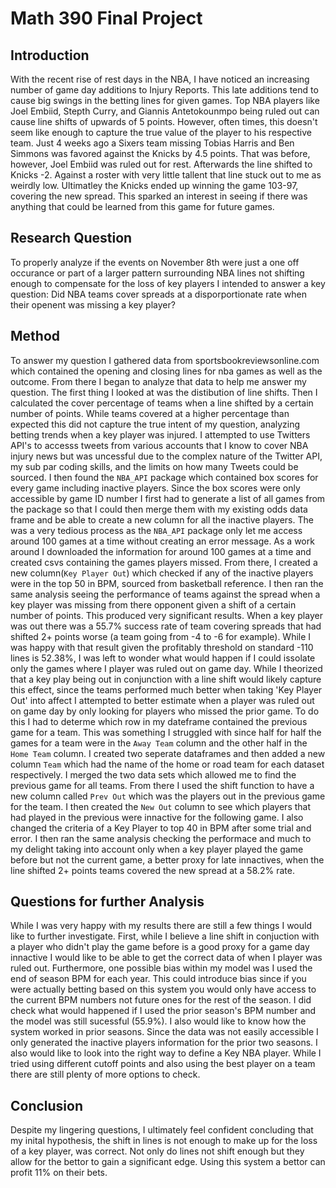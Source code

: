 # Math 390 Final Project

## Introduction
With the recent rise of rest days in the NBA, I have noticed an increasing number of game day additions to Injury Reports. This late additions tend to cause big swings in the betting lines for given games. Top NBA players like Joel Embiid, Stepth Curry, and Giannis Antetokounmpo being ruled out can cause line shifts of upwards of 5 points. However, often times, this doesn't seem like enough to capture the true value of the player to his respective team. Just 4 weeks ago a Sixers team missing Tobias Harris and Ben Simmons was favored against the Knicks by 4.5 points. That was before, however, Joel Embiid was ruled out for rest. Afterwards the line shifted to Knicks -2. Against a roster with very little tallent that line stuck out to me as weirdly low. Ultimatley the Knicks ended up winning the game 103-97, covering the new spread. This sparked an interest in seeing if there was anything that could be learned from this game for future games.

## Research Question
To properly analyze if the events on November 8th were just a one off occurance or part of a larger pattern surrounding NBA lines not shifting enough to compensate for the loss of key players I intended to answer a key question: Did NBA teams cover spreads at a disporportionate rate when their openent was missing a key player?

## Method
To answer my question I gathered data from sportsbookreviewsonline.com which contained the opening and closing lines for nba games as well as the outcome. From there I began to analyze that data to help me answer my question. The first thing I looked at was the distibution of line shifts. Then I calculated the cover percentage of teams when a line shifted by a certain number of points. While teams covered at a higher percentage than expected this did not capture the true intent of my question, analyzing betting trends when a key player was injured. I attempted to use Twitters API's to accesss tweets from various accounts that I know to cover NBA injury news but was uncessful due to the complex nature of the Twitter API, my sub par coding skills, and the limits on how many Tweets could be sourced. I then found the `NBA_API` package which contained box scores for every game including inactive players. Since the box scores were only accessible by game ID number I first had to generate a list of all games from the package so that I could then merge them with my existing odds data frame and be able to create a new column for all the inactive players. The was a very tedious process as the `NBA_API` package only let me access around 100 games at a time without creating an error message. As a work around I downloaded the information for around 100 games at a time and created csvs containing the games players missed. From there, I created a new column(`Key Player Out`) which checked if any of the inactive players were in the top 50 in BPM, sourced from basketball reference. I then ran the same analysis seeing the performance of teams against the spread when a key player was missing from there opponent given a shift of a certain number of points. This produced very significant results. When a key player was out there was a 55.7% success rate of team covering spreads that had shifted 2+ points worse (a team going from -4 to -6 for example). While I was happy with that result given the profitably threshold on standard -110 lines is 52.38%, I was left to wonder what would happen if I could issolate only the games where I player was ruled out on game day. While I theorized that a key play being out in conjunction with a line shift would likely capture this effect, since the teams performed much better when taking 'Key Player Out' into affect I attempted to better estimate when a player was ruled out on game day by only looking for players who missed the prior game. To do this I had to determe which row in my dateframe contained the previous game for a team. This was something I struggled with since half for half the games for a team were in the `Away Team` column and the other half in the `Home Team` column. I created two seperate dataframes and then added a new column `Team` which had the name of the home or road team for each dataset respectively. I merged the two data sets which allowed me to find the previous game for all teams. From there I used the shift function to have a new column called `Prev Out` which was the players out in the previous game for the team. I then created the `New Out` column to see which players that had played in the previous were innactive for the following game. I also changed the criteria of a Key Player to top 40 in BPM after some trial and error. I then ran the same analysis checking the performace and much to my delight taking into account only when a key player played the game before but not the current game, a better proxy for late innactives, when the line shifted 2+ points teams covered the new spread at a 58.2% rate.

## Questions for further Analysis 
While I was very happy with my results there are still a few things I would like to further investigate. First, while I believe a line shift in conjuction with a player who didn't play the game before is a good proxy for a game day innactive I would like to be able to get the correct data of when I player was ruled out. Furthermore, one possible bias within my model was I used the end of season BPM for each year. This could introduce bias since if you were actually betting based on this system you would only have access to the current BPM numbers not future ones for the rest of the season. I did check what would happened if I used the prior season's BPM number and the model was still sucessful (55.9%). I also would like to know how the system worked in prior seasons. Since the data was not easily accessible I only generated the inactive players information for the prior two seasons. I also would like to look into the right way to define a Key NBA player. While I tried using different cutoff points and also using the best player on a team there are still plenty of more options to check.

## Conclusion
Despite my lingering questions, I ultimately feel confident concluding that my inital hypothesis, the shift in lines is not enough to make up for the loss of a key player, was correct. Not only do lines not shift enough but they allow for the bettor to gain a significant edge. Using this system a bettor can profit 11% on their bets.
